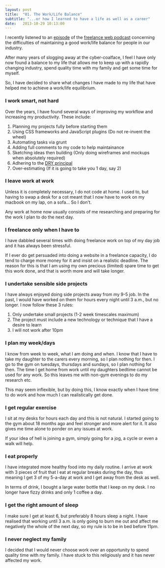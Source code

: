 ```yaml
---
layout: post
title:  "01. The Work/Life Balance"
subtitle: "...or how I learned to have a life as well as a career"
date:   2013-10-29 10:13:00
---
```


I recently listened to an [episode](http://www.thefreelanceweb.com/podcast/ep21-work-life-balance/) of the [freelance web podcast](http://www.thefreelanceweb.com) concerning the difficulties of maintaining a good work/life balance for people in our industry.

After many years of slogging away at the cyber-coalface, I feel I have only now found a balance to my life that allows me to keep up with a rapidly changing industry, spend quality time with my family and get some time for myself.

So, I have decided to share what changes I have made to my life that have helped me to achieve a work/life equilibrium.

### I work smart, not hard

Over the years, I have found several ways of improving my workflow and increasing my productivity. These include:

1. Planning my projects fully before starting them
2. Using CSS frameworks and JavaScript plugins (Do not re-invent the wheel)
3. Automating tasks via grunt
4. Adding full comments to my code to help maintainance
5. Sketching ideas then building (Only doing wireframes and mockups when absolutely required)
6. Adhering to the [DRY principal](http://en.wikipedia.org/wiki/Don%27t_repeat_yourself)
7. Over-estimating (If it is going to take you 1 day, say 2)

### I leave work at work

Unless it is completely necessary, I do not code at home. I used to, but having to swap a desk for a cot meant that I now have to work on my macbook on my lap, on a sofa... So I don't.

Any work at home now usually consists of me researching and preparing for the work I plan to do the next day.

### I freelance only when I have to

I have dabbled several times with doing freelance work on top of my day job and it has always been stressful.

If I ever do get persuaded into doing a website in a freelance capacity, I do tend to charge more money for it and insist on a realistic deadline. The reason for this is that I am using my own precious (limited) spare time to get this work done, and that is worth more and will take longer.

### I undertake sensible side projects

I have always enjoyed doing side projects away from my 9-5 job. In the past, I would have worked on them for hours every night until 3 a.m., but no longer. I now follow these 3 rules:

1. Only undertake small projects (1-2 week timescales maximum)
2. The project must include a new technology or technique that I have a desire to learn
3. I will not work after 10pm

### I plan my week/days

I know from week to week, what I am doing and when. I know that I have to take my daughter to the carers every morning, so I plan nothing for then. I go to the gym on tuesdays, thursdays and sundays, so I plan nothing for then. The time I get home from work until my daughters bedtime cannot be used for any work. So this leaves me with non-gym evenings to do my research etc.

This may seem inflexible, but by doing this, I know exactly when I have time to do work and how much I can realistically get done.

### I get regular exercise

I sit at my desks for hours each day and this is not natural. I started going to the gym about 18 months ago and feel stronger and more alert for it. It also gives me time alone to ponder on any issues at work.

If your idea of hell is joining a gym, simply going for a jog, a cycle or even a walk will help.

### I eat properly

I have integrated more healthy food into my daily routine. I arrive at work with 3 pieces of fruit that I eat at regular breaks during the day, thus meaning I get 3 of my 5-a-day at work and I get away from the desk as well.

In terms of drink, I bought a large water bottle that I keep on my desk. I no longer have fizzy drinks and only 1 coffee a day.

### I get the right amount of sleep

I make sure I get at least 6, but preferably 8 hours sleep a night. I have realised that working until 3 a.m. is only going to burn me out and affect me negatively the whole of the next day, so my rule is to be in bed before 11pm.

### I never neglect my family

I decided that I would never choose work over an opportunity to spend quality time with my family. I have stuck to this religiously and it has never affected my work.